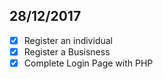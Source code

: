 ## 28/12/2017
  - [x] Register an individual
  - [x] Register a Busisness
  - [x] Complete Login Page with PHP
